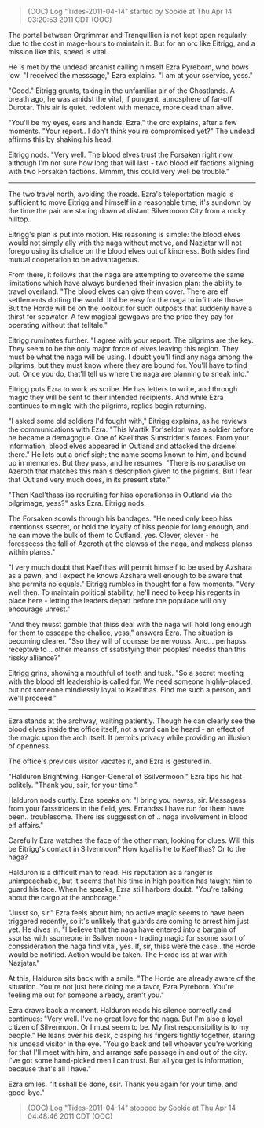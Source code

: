 > (OOC) Log "Tides-2011-04-14" started by Sookie at Thu Apr 14 03:20:53 2011 CDT (OOC)

The portal between Orgrimmar and Tranquillien is not kept open regularly due to the cost in mage-hours to maintain it. But for an orc like Eitrigg, and a mission like this, speed is vital.

He is met by the undead arcanist calling himself Ezra Pyreborn, who bows low. "I received the messsage," Ezra explains. "I am at your sservice, yess."

"Good." Eitrigg grunts, taking in the unfamiliar air of the Ghostlands. A breath ago, he was amidst the vital, if pungent, atmosphere of far-off Durotar. This air is quiet, redolent with menace, more dead than alive.

"You'll be my eyes, ears and hands, Ezra," the orc explains, after a few moments. "Your report.. I don't think you're compromised yet?" The undead affirms this by shaking his head.

Eitrigg nods. "Very well. The blood elves trust the Forsaken right now, although I'm not sure how long that will last - two blood elf factions aligning with two Forsaken factions. Mmmm, this could very well be trouble."

---

The two travel north, avoiding the roads. Ezra's teleportation magic is sufficient to move Eitrigg and himself in a reasonable time; it's sundown by the time the pair are staring down at distant Silvermoon City from a rocky hilltop.

Eitrigg's plan is put into motion. His reasoning is simple: the blood elves would not simply ally with the naga without motive, and Nazjatar will not forego using its chalice on the blood elves out of kindness. Both sides find mutual cooperation to be advantageous.

From there, it follows that the naga are attempting to overcome the same limitations which have always burdened their invasion plan: the ability to travel overland. "The blood elves can give them cover. There are elf settlements dotting the world. It'd be easy for the naga to infiltrate those. But the Horde will be on the lookout for such outposts that suddenly have a thirst for seawater. A few magical gewgaws are the price they pay for operating without that telltale."

Eitrigg ruminates further. "I agree with your report. The pilgrims are the key. They seem to be the only major force of elves leaving this region. They must be what the naga will be using. I doubt you'll find any naga among the pilgrims, but they must know where they are bound for. You'll have to find out. Once you do, that'll tell us where the naga are planning to sneak into."

Eitrigg puts Ezra to work as scribe. He has letters to write, and through magic they will be sent to their intended recipients. And while Ezra continues to mingle with the pilgrims, replies begin returning.

"I asked some old soldiers I'd fought with," Eitrigg explains, as he reviews the communications with Ezra. "This Martik Tor'seldori was a soldier before he became a demagogue. One of Kael'thas Sunstrider's forces. From your information, blood elves appeared in Outland and attacked the draenei there." He lets out a brief sigh; the name seems known to him, and bound up in memories. But they pass, and he resumes. "There is no paradise on Azeroth that matches this man's description given to the pilgrims. But I fear that Outland very much does, in its present state."

"Then Kael'thass iss recruiting for hiss operationss in Outland via the pilgrimage, yess?" asks Ezra. Eitrigg nods.

The Forsaken scowls through his bandages. "He need only keep hiss intentionss ssecret, or hold the loyalty of hiss people for long enough, and he can move the bulk of them to Outland, yes. Clever, clever - he foresseess the fall of Azeroth at the clawss of the naga, and makess planss within planss."

"I very much doubt that Kael'thas will permit himself to be used by Azshara as a pawn, and I expect he knows Azshara well enough to be aware that she permits no equals." Eitrigg rumbles in thought for a few moments. "Very well then. To maintain political stability, he'll need to keep his regents in place here - letting the leaders depart before the populace will only encourage unrest."

"And they musst gamble that thiss deal with the naga will hold long enough for them to esscape the chalice, yess," answers Ezra. The situation is becoming clearer. "Sso they will of coursse be nervouss. And... perhapss receptive to .. other meanss of ssatisfying their peoples' needss than this rissky alliance?"

Eitrigg grins, showing a mouthful of teeth and tusk. "So a secret meeting with the blood elf leadership is called for. We need someone highly-placed, but not someone mindlessly loyal to Kael'thas. Find me such a person, and we'll proceed."

---

Ezra stands at the archway, waiting patiently. Though he can clearly see the blood elves inside the office itself, not a word can be heard - an effect of the magic upon the arch itself. It permits privacy while providing an illusion of openness.

The office's previous visitor vacates it, and Ezra is gestured in.

"Halduron Brightwing, Ranger-General of Ssilvermoon." Ezra tips his hat politely. "Thank you, ssir, for your time."

Halduron nods curtly. Ezra speaks on: "I bring you newss, sir. Messagess from your farsstriders in the field, yes. Errandss I have run for them have been.. troublesome. There iss suggesstion of .. naga involvement in blood elf affairs."

Carefully Ezra watches the face of the other man, looking for clues. Will this be Eitrigg's contact in Silvermoon? How loyal is he to Kael'thas? Or to the naga?

Halduron is a difficult man to read. His reputation as a ranger is unimpeachable, but it seems that his time in high position has taught him to guard his face. When he speaks, Ezra still harbors doubt. "You're talking about the cargo at the anchorage."

"Jusst so, sir." Ezra feels about him; no active magic seems to have been triggered recently, so it's unlikely that guards are coming to arrest him just yet. He dives in. "I believe that the naga have entered into a bargain of ssortss with ssomeone in Ssilvermoon - trading magic for ssome ssort of conssideration the naga find vital, yes. If, sir, thiss were the case.. the Horde would be notified. Action would be taken. The Horde iss at war with Nazjatar."

At this, Halduron sits back with a smile. "The Horde are already aware of the situation. You're not just here doing me a favor, Ezra Pyreborn. You're feeling me out for someone already, aren't you."

Ezra draws back a moment. Halduron reads his silence correctly and continues: "Very well. I've no great love for the naga. But I'm also a loyal citizen of Silvermoon. Or I must seem to be. My first responsibility is to my people." He leans over his desk, clasping his fingers tightly together, staring his undead visitor in the eye. "You go back and tell whoever you're working for that I'll meet with him, and arrange safe passage in and out of the city. I've got some hand-picked men I can trust. But all you get is information, because that's all I have."

Ezra smiles. "It sshall be done, ssir. Thank you again for your time, and good-bye."

> (OOC) Log "Tides-2011-04-14" stopped by Sookie at Thu Apr 14 04:48:46 2011 CDT (OOC)